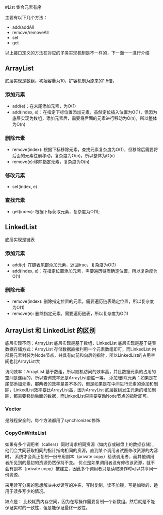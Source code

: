 #List
集合元素有序

主要有以下几个方法：
- add/addAll
- remove/removeAll
- set
- get

以上接口定义的方法在对应的子类实现机制是不一样的，下一面一一进行介绍

## ArrayList
底层实现是数组，初始容量为10，扩容机制为原来的1.5倍。

### 添加元素
- add(e)：在末尾添加元素，为O(1)
- add(index, e)：在指定下标位置添加元素，虽然定位插入位置为O(1)，但因为底层实现为数组，添加元素后，需要将后面的元素进行移动为O(n)，所以整体为O(n)
  
### 删除元素
- remove(index): 根据下标移除元素，查找元素复杂度为O(1)，但移除后需要将后面的元素往前移动，复杂度为O(n)，所以整体为O(n)
- remove(e):移除指定元素，复杂度为O(n)

### 修改元素
- set(index, e)

### 查找元素
- get(index): 根据下标获取元素，复杂度为O(1);

## LinkedList
底层实现是链表

### 添加元素
- add(e): 在链表尾部添加元素，返回true，复杂度为O(1)
- add(index, e)：在指定位置添加元素，需要遍历链表确定位置，所以复杂度为O(1)

### 删除元素
- remove(index): 删除指定位置的元素，需要遍历链表确定位置，所以复杂度为O(1)
- remove(e): 删除指定元素，需要遍历链表，所以复杂度为O(1)

## ArrayList 和 LinkedList 的区别
底层实现不同：ArrayList 底层实现是基于数组，LinkedList 底层实现是基于链表
数据存储方式：ArrayList 存储数据直接利用一个元素数组即可，而LinkedList 内部将元素封装为Node节点，并具有向前和向后的指针，所以LinkedList的占用空间也比ArrayList大

访问效率：ArrayList 基于数组，所以随机访问的效率高，并且数据元素的占用的空间是连续的，所以查询效率还是ArrayList更胜一筹。
添加/删除元素：如果是在尾部添加元素，那两者的效率是差不多的，但是如果是在中间进行元素的添加和删除，LinkedList效率要比ArrayList高，因为ArrayList
底层数组发生元素的增加删除，都需要移动后面的数据，而LinkedList只需要变动Node节点的指针即可。

### Vector
是线程安全的，每个方法都用了synchronized修饰

### CopyOnWriteList

如果有多个调用者（callers）同时请求相同资源（如内存或磁盘上的数据存储），他们会共同获取相同的指针指向相同的资源，直到某个调用者试图修改资源的内容时，
系统才会真正复制一份专用副本（private copy）给该调用者，而其他调用者所见到的最初的资源仍然保持不变。
优点是如果调用者没有修改该资源，就不会有副本（private copy）被建立，因此多个调用者只是读取操作时可以共享同一份资源。

采用读写分离的思想解决并发读写的冲突，写时复制，读不加锁，写是加锁的，适用于读多写少的情况。

缺点是： 比较耗费内存空间，因为在写操作需要复制一个新数组。然后就是不能保证实时的一致性，但是能保证最终一致性。



